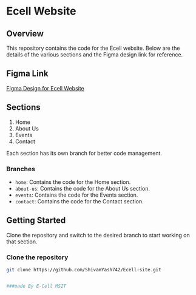 # Ecell Website

## Overview
This repository contains the code for the Ecell website. Below are the details of the various sections and the Figma design link for reference.

## Figma Link
[Figma Design for Ecell Website](<https://www.figma.com/design/Cc1nzvLMZSBcoieZWdPAUH/E-cell-website?node-id=1-2&node-type=canvas&t=Y1BlcuAX87X5qIb2-0>)

## Sections
1. Home
2. About Us
3. Events
4. Contact

Each section has its own branch for better code management.

### Branches
- `home`: Contains the code for the Home section.
- `about-us`: Contains the code for the About Us section.
- `events`: Contains the code for the Events section.
- `contact`: Contains the code for the Contact section.

## Getting Started
Clone the repository and switch to the desired branch to start working on that section.

### Clone the repository
```bash
git clone https://github.com/ShivamYash742/Ecell-site.git


###made By E-Cell MSIT
